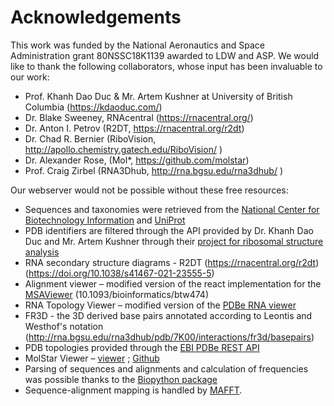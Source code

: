 # Acknowledgements
This work was funded by the National Aeronautics and Space Administration grant 80NSSC18K1139 awarded to LDW and ASP.
We would like to thank the following collaborators, whose input has been invaluable to our work:
- Prof. Khanh Dao Duc & Mr. Artem Kushner at University of British Columbia (https://kdaoduc.com/)
- Dr. Blake Sweeney, RNAcentral (https://rnacentral.org/) 
- Dr. Anton I. Petrov (R2DT, https://rnacentral.org/r2dt)
- Dr. Chad R. Bernier (RiboVision, http://apollo.chemistry.gatech.edu/RiboVision/ ) 
- Dr. Alexander Rose, (Mol*, https://github.com/molstar) 
- Prof. Craig Zirbel (RNA3Dhub, http://rna.bgsu.edu/rna3dhub/ )

Our webserver would not be possible without these free resources:
- Sequences and taxonomies were retrieved from the [National Center for Biotechnology Information](https://www.ncbi.nlm.nih.gov/) and [UniProt](https://www.uniprot.org/)
- PDB identifiers are filtered through the API provided by Dr. Khanh Dao Duc and Mr. Artem Kushner through their [project for ribosomal structure analysis](https://api.ribosome.xyz/)
- RNA secondary structure diagrams - R2DT (https://rnacentral.org/r2dt) (https://doi.org/10.1038/s41467-021-23555-5)
- Alignment viewer – modified version of the react implementation for the [MSAViewer](https://github.com/plotly/react-msa-viewer) (10.1093/bioinformatics/btw474)
- RNA Topology Viewer – modified version of the [PDBe RNA viewer](https://github.com/PDBeurope/pdb-rna-viewer)
- FR3D  - the 3D derived base pairs annotated according to Leontis and Westhof's notation (http://rna.bgsu.edu/rna3dhub/pdb/7K00/interactions/fr3d/basepairs)  
- PDB topologies provided through the [EBI PDBe REST API](https://www.ebi.ac.uk/pdbe/api/doc/topology.html)
- MolStar Viewer – [viewer](https://molstar.org/viewer/) ; [Github](https://github.com/molstar/molstar)
- Parsing of sequences and alignments and calculation of frequencies was possible thanks to the [Biopython package](https://biopython.org/)
- Sequence-alignment mapping is handled by [MAFFT](https://mafft.cbrc.jp/alignment/software/). 
